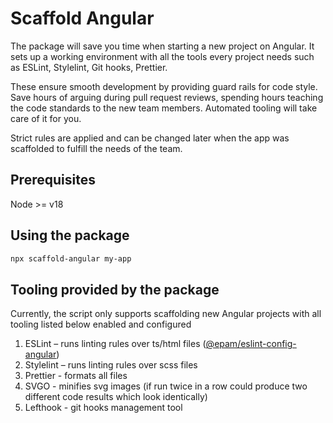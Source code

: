 # Scaffold Angular

The package will save you time when starting a new project on Angular. It sets up a working environment with all the
tools every project needs such as ESLint, Stylelint, Git hooks, Prettier.

These ensure smooth development by providing guard rails for code style. Save hours of arguing during pull request
reviews, spending hours teaching the code standards to the new team members. Automated tooling will take care of it for
you.

Strict rules are applied and can be changed later when the app was scaffolded to fulfill the needs of the team.

## Prerequisites

Node >= v18

## Using the package

```bash
npx scaffold-angular my-app
```

## Tooling provided by the package

Currently, the script only supports scaffolding new Angular projects with all tooling listed below enabled and
configured

1. ESLint – runs linting rules over ts/html
   files ([@epam/eslint-config-angular](https://www.npmjs.com/package/@epam/eslint-config-angular))
2. Stylelint – runs linting rules over scss files
3. Prettier - formats all files
4. SVGO - minifies svg images (if run twice in a row could produce two different code results which look identically)
5. Lefthook - git hooks management tool
